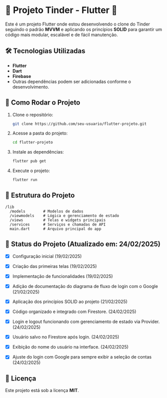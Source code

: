 # 📱 Projeto Tinder - Flutter 🚀

Este é um projeto Flutter onde estou desenvolvendo o clone do Tinder seguindo o padrão **MVVM** e aplicando os princípios **SOLID** para garantir um código mais modular, escalável e de fácil manutenção.

## 🛠 Tecnologias Utilizadas
- **Flutter**  
- **Dart**  
- **Firebase**
- Outras dependências podem ser adicionadas conforme o desenvolvimento.

## 🚀 Como Rodar o Projeto
1. Clone o repositório:
   ```sh
   git clone https://github.com/seu-usuario/flutter-projeto.git
   ```
2. Acesse a pasta do projeto:
   ```sh
   cd flutter-projeto
   ```
3. Instale as dependências:
   ```sh
   flutter pub get
   ```
4. Execute o projeto:
   ```sh
   flutter run
   ```

## 📂 Estrutura do Projeto
```
/lib
  /models        # Modelos de dados
  /viewmodels    # Lógica e gerenciamento de estado
  /views         # Telas e widgets principais
  /services      # Serviços e chamadas de API
  main.dart      # Arquivo principal do app
```

## 📌 Status do Projeto (Atualizado em: 24/02/2025)
- [x] Configuração inicial (19/02/2025)
- [x] Criação das primeiras telas (19/02/2025)
- [x] Implementação de funcionalidades (19/02/2025)
- [x] Adição de documentação do diagrama de fluxo de login com o Google (21/02/2025)
- [x] Aplicação dos princípios SOLID ao projeto (21/02/2025)
- [x] Código organizado e integrado com Firestore. (24/02/2025)
- [x] Login e logout funcionando com gerenciamento de estado via Provider. (24/02/2025)
- [x] Usuário salvo no Firestore após login. (24/02/2025)
- [x] Exibição do nome do usuário na interface. (24/02/2025)
- [x] Ajuste do login com Google para sempre exibir a seleção de contas (24/02/2025)


## 📄 Licença
Este projeto está sob a licença **MIT**.

